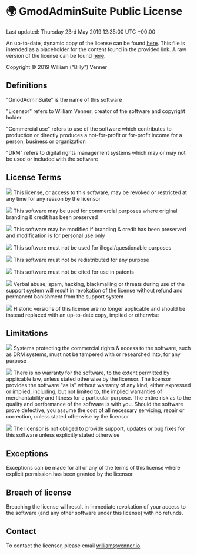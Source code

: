 # 🌍 GmodAdminSuite Public License

Last updated: Thursday 23rd May 2019 12:35:00 UTC +00:00

An up-to-date, dynamic copy of the license can be found [here](https://gmodadminsuite.com/license/public). This file is intended as a placeholder for the content found in the provided link. A raw version of the license can be found [here](https://gmodadminsuite.com/license/public/raw).

Copyright © 2019 William ("Billy") Venner

## Definitions

"GmodAdminSuite" is the name of this software

"Licensor" refers to William Venner; creator of the software and copyright holder

"Commercial use" refers to use of the software which contributes to production or directly produces a not-for-profit or for-profit income for a person, business or organization

"DRM" refers to digital rights management systems which may or may not be used or included with the software

## License Terms

![](https://gmodadminsuite.com/assets/img/silkicons/delete.png) This license, or access to this software, may be revoked or restricted at any time for any reason by the licensor

![](https://gmodadminsuite.com/assets/img/silkicons/money.png) This software may be used for commercial purposes where original branding & credit has been preserved

![](https://gmodadminsuite.com/assets/img/silkicons/script_edit.png) This software may be modified if branding & credit has been preserved and modification is for personal use only

![](https://gmodadminsuite.com/assets/img/silkicons/cross.png) This software must not be used for illegal/questionable purposes

![](https://gmodadminsuite.com/assets/img/silkicons/script_go.png) This software must not be redistributed for any purpose

![](https://gmodadminsuite.com/assets/img/silkicons/user_gray.png) This software must not be cited for use in patents

![](https://gmodadminsuite.com/assets/img/silkicons/rosette.png) Verbal abuse, spam, hacking, blackmailing or threats during use of the support system will result in revokation of the license without refund and permanent banishment from the support system

![](https://gmodadminsuite.com/assets/img/silkicons/time.png) Historic versions of this license are no longer applicable and should be instead replaced with an up-to-date copy, implied or otherwise

## Limitations

![](https://gmodadminsuite.com/assets/img/silkicons/shield.png) Systems protecting the commercial rights & access to the software, such as DRM systems, must not be tampered with or researched into, for any purpose

![](https://gmodadminsuite.com/assets/img/silkicons/delete.png) There is no warranty for the software, to the extent permitted by applicable law, unless stated otherwise by the licensor. The licensor provides the software "as is" without warranty of any kind, either expressed or implied, including, but not limited to, the implied warranties of merchantability and fitness for a particular purpose. The entire risk as to the quality and performance of the software is with you. Should the software prove defective, you assume the cost of all necessary servicing, repair or correction, unless stated otherwise by the licensor

![](https://gmodadminsuite.com/assets/img/silkicons/bug.png) The licensor is not obliged to provide support, updates or bug fixes for this software unless explicitly stated otherwise

## Exceptions

Exceptions can be made for all or any of the terms of this license where explicit permission has been granted by the licensor.

## Breach of license

Breaching the license will result in immediate revokation of your access to the software (and any other software under this license) with no refunds.

## Contact

To contact the licensor, please email [william@venner.io](mailto:william@venner.io)
